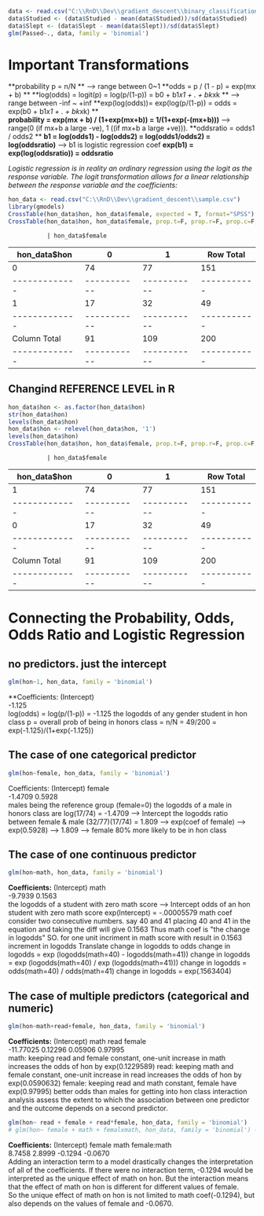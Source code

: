 ```r
data <- read.csv("C:\\RnD\\Dev\\gradient_descent\\binary_classification.csv")
data$Studied <- (data$Studied - mean(data$Studied))/sd(data$Studied)
data$Slept <- (data$Slept - mean(data$Slept))/sd(data$Slept)
glm(Passed~., data, family = 'binomial')
```

# Important Transformations

**probability p =   n/N **   --> range between 0~1
**odds          =   p / (1 - p)                 =   exp(mx  + b) **
**log(odds)     =   logit(p)                    =   log(p/(1-p))          =   b0 + b1*x1 + . + bk*xk ** --> range between -inf ~ +inf
**exp(log(odds))=   exp(log(p/(1-p))            =   odds                  =   exp(b0 + b1*x1 + . + bk*xk) **  
**probability   =   exp(mx + b) / (1+exp(mx+b)) =   1/(1+exp(-(mx+b)))** --> range(0 (if mx+b a large -ve), 1 ((if mx+b a large +ve))). 
**oddsratio     =   odds1 / odds2 **
**b1            =   log(odds1) - log(odds2)     =   log(odds1/odds2)      =   log(oddsratio)**   --> b1 is logistic regression coef
**exp(b1)       =   exp(log(oddsratio))         =   oddsratio**        

*Logistic regression is in reality an ordinary regression using the logit as the response variable.*
*The logit transformation allows for a linear relationship between the response variable and the coefficients:*

```r
hon_data <- read.csv("C:\\RnD\\Dev\\gradient_descent\\sample.csv")
library(gmodels)
CrossTable(hon_data$hon, hon_data$female, expected = T, format="SPSS")
CrossTable(hon_data$hon, hon_data$female, prop.t=F, prop.r=F, prop.c=F, prop.chisq=F, format="SPSS")
```

               | hon_data$female 
hon_data$hon   |        0  |        1  | Row Total | 
  -------------|-----------|-----------|-----------|
             0 |       74  |       77  |      151  | 
  -------------|-----------|-----------|-----------|
             1 |       17  |       32  |       49  | 
  -------------|-----------|-----------|-----------|
  Column Total |       91  |      109  |      200  | 
  -------------|-----------|-----------|-----------|
## Changind REFERENCE LEVEL in R
```r
hon_data$hon <- as.factor(hon_data$hon)
str(hon_data$hon)
levels(hon_data$hon)
hon_data$hon <- relevel(hon_data$hon, '1')
levels(hon_data$hon)
CrossTable(hon_data$hon, hon_data$female, prop.t=F, prop.r=F, prop.c=F, prop.chisq=F, format="SPSS")
```
               | hon_data$female 
hon_data$hon   |        0  |        1  | Row Total | 
  -------------|-----------|-----------|-----------|
             1 |       74  |       77  |      151  | 
  -------------|-----------|-----------|-----------|
             0 |       17  |       32  |       49  | 
  -------------|-----------|-----------|-----------|
  Column Total |       91  |      109  |      200  | 
  -------------|-----------|-----------|-----------|

# Connecting the Probability, Odds, Odds Ratio and Logistic Regression
## no predictors. just the intercept
```r
glm(hon~1, hon_data, family = 'binomial')
```
**Coefficients:
(Intercept)  
 -1.125  
 log(odds) = log(p/(1-p)) = -1.125
 the logodds of any gender student in hon class
 p = overall prob of being in honors class = n/N = 49/200 = exp(-1.125)/(1+exp(-1.125))

## The case of one categorical predictor
```r
glm(hon~female, hon_data, family = 'binomial')
```
 Coefficients:
  (Intercept)       female  
   -1.4709       0.5928  
 males being the reference group (female=0)
 the logodds of a male in honors class are log(17/74) = -1.4709 --> Intercept
 the logodds ratio between female & male (32/77)(17/74) = 1.809
 --> exp(coef of female) --> exp(0.5928) --> 1.809 --> female 80% more likely to be in hon class

## The case of one continuous predictor
```r
glm(hon~math, hon_data, family = 'binomial')
```
**Coefficients:**
 (Intercept)   math  
 -9.7939       0.1563  
 the logodds of a student with zero math score --> Intercept
 odds of an hon student with zero math score exp(Intercept) = -.00005579
 math coef
 consider two consecutive numbers. say 40 and 41
 placing 40 and 41 in the equation and taking the diff will give 0.1563
 Thus math coef is "the change in logodds"
 SO. for one unit incriment in math score with result in 0.1563 increment in logodds
 Translate change in logodds to odds
 change in logodds = exp (logodds(math=40) - logodds(math=41))
 change in logodds = exp (logodds(math=40) / exp (logodds(math=41)))
 change in logodds = odds(math=40) / odds(math=41)
 change in logodds = exp(.1563404) 

## The case of multiple predictors (categorical and numeric)
```r
glm(hon~math+read+female, hon_data, family = 'binomial')
```
**Coefficients:**
 (Intercept)      math         read        female  
 -11.77025      0.12296      0.05906      0.97995  
 math: keeping read and female constant, one-unit increase in math increases the odds of hon by exp(0.1229589)
 read: keeping math and female constant, one-unit increase in read increases the odds of hon by exp(0.0590632)
 female: keeping read and math constant, female have exp(0.97995) better odds than males for getting into hon class
 interaction analysis
 assess the extent to which the association between one predictor and the outcome depends on a second predictor.
```r
glm(hon~ read + female + read*female, hon_data, family = 'binomial')
# glm(hon~ female + math + femalxmath, hon_data, family = 'binomial') --> same thing
```
**Coefficients:**
  (Intercept)       female         math  female:math  
       8.7458       2.8999      -0.1294      -0.0670  
 Adding an interaction term to a model drastically changes the interpretation of all of the coefficients. 
 If there were no interaction term, -0.1294 would be interpreted as the unique effect of math on hon. 
 But the interaction means that the effect of math on hon is different for different values of female.  
 So the unique effect of math on hon is not limited to math coef(-0.1294), but also depends on the values of female and -0.0670. 
